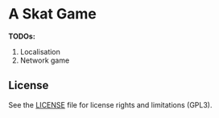 # A Skat Game


__TODOs:__

1. Localisation 
2. Network game

## License

See the [LICENSE](LICENSE.md) file for license rights and limitations (GPL3).
